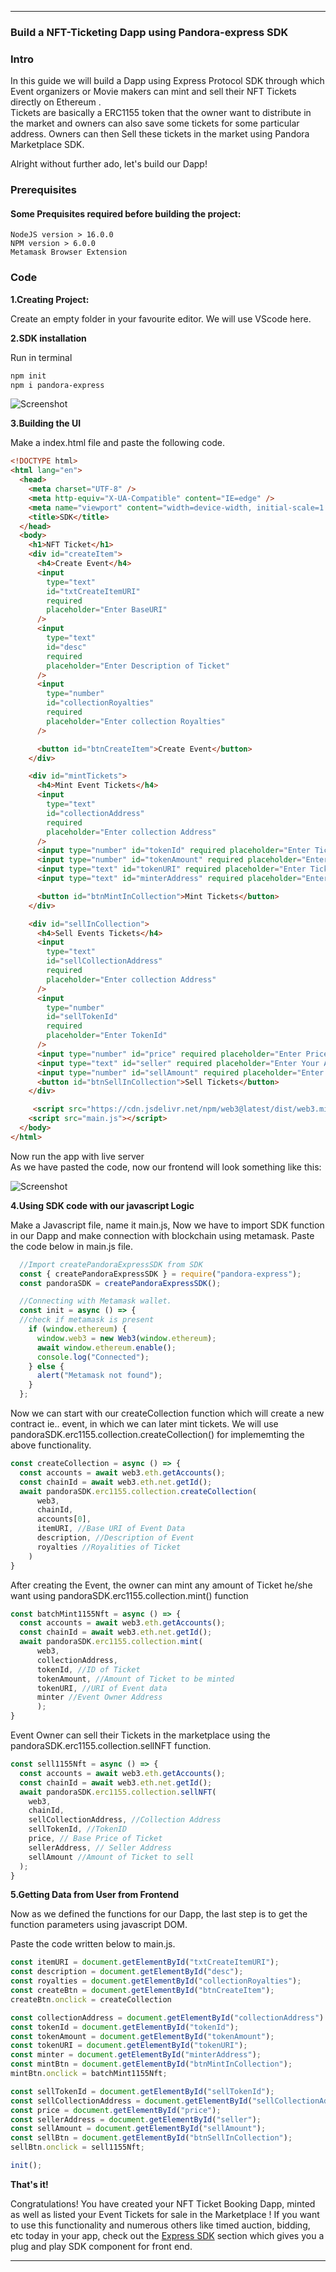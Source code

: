 ***

### Build a NFT-Ticketing Dapp using Pandora-express SDK

### Intro

  In this guide we will build a Dapp using Express Protocol SDK through which Event organizers or Movie makers can mint and sell their NFT Tickets directly on Ethereum .<br>
  Tickets are basically a ERC1155 token that the owner want to distribute in the market and owners can also save some tickets for some particular address.
  Owners can then Sell these tickets in the market using Pandora Marketplace SDK.

  Alright without further ado, let's build our Dapp!

### Prerequisites
#### Some Prequisites required before building the project:
    NodeJS version > 16.0.0
    NPM version > 6.0.0
    Metamask Browser Extension

### Code

  **1.Creating Project:**

  Create an empty folder in your favourite editor. We will use VScode here.


  **2.SDK installation** 
      
  Run in terminal

  ```bash
  npm init 
  npm i pandora-express 
  ``` 
  ![Screenshot](/media/pandora-install.png)

  **3.Building the UI**

   Make a index.html file and paste the following code.

```html
<!DOCTYPE html>
<html lang="en">
  <head>
    <meta charset="UTF-8" />
    <meta http-equiv="X-UA-Compatible" content="IE=edge" />
    <meta name="viewport" content="width=device-width, initial-scale=1.0" />
    <title>SDK</title>
  </head>
  <body>
    <h1>NFT Ticket</h1>
    <div id="createItem">
      <h4>Create Event</h4>
      <input
        type="text"
        id="txtCreateItemURI"
        required
        placeholder="Enter BaseURI"
      />
      <input 
        type="text"
        id="desc"
        required
        placeholder="Enter Description of Ticket"
      />
      <input
        type="number"
        id="collectionRoyalties"
        required
        placeholder="Enter collection Royalties"
      />

      <button id="btnCreateItem">Create Event</button>
    </div>

    <div id="mintTickets">
      <h4>Mint Event Tickets</h4>
      <input
        type="text"
        id="collectionAddress"
        required
        placeholder="Enter collection Address"
      />
      <input type="number" id="tokenId" required placeholder="Enter TicketID" />
      <input type="number" id="tokenAmount" required placeholder="Enter Ticket Amount" />
      <input type="text" id="tokenURI" required placeholder="Enter TicketURI" />
      <input type="text" id="minterAddress" required placeholder="Enter Your Address" />

      <button id="btnMintInCollection">Mint Tickets</button>
    </div>

    <div id="sellInCollection">
      <h4>Sell Events Tickets</h4>
      <input
        type="text"
        id="sellCollectionAddress"
        required
        placeholder="Enter collection Address"
      />
      <input
        type="number"
        id="sellTokenId"
        required
        placeholder="Enter TokenId"
      />
      <input type="number" id="price" required placeholder="Enter Price" />
      <input type="text" id="seller" required placeholder="Enter Your Address" />
      <input type="number" id="sellAmount" required placeholder="Enter Ticket Amount to sell" />
      <button id="btnSellInCollection">Sell Tickets</button>
    </div>

     <script src="https://cdn.jsdelivr.net/npm/web3@latest/dist/web3.min.js"></script>
    <script src="main.js"></script>
  </body>
</html>
```

Now run the app with live server<br>
As we have pasted the code, now our frontend will look something like this:

![Screenshot](/media/html3.png)

**4.Using SDK code with our javascript Logic**

  Make a Javascript file, name it main.js, 
  Now we have to import SDK function in our Dapp and make connection with blockchain using metamask.
  Paste the code below in main.js file.

```javascript
  //Import createPandoraExpressSDK from SDK
  const { createPandoraExpressSDK } = require("pandora-express");
  const pandoraSDK = createPandoraExpressSDK();

  //Connecting with Metamask wallet.
  const init = async () => {
  //check if metamask is present
    if (window.ethereum) {
      window.web3 = new Web3(window.ethereum);
      await window.ethereum.enable();
      console.log("Connected");
    } else {
      alert("Metamask not found");
    }
  };

```

Now we can start with our createCollection function which will create a new contract ie.. event, in which we can later mint tickets.
We will use pandoraSDK.erc1155.collection.createCollection() for implememting the above functionality.
```javascript
const createCollection = async () => {
  const accounts = await web3.eth.getAccounts();
  const chainId = await web3.eth.net.getId();
  await pandoraSDK.erc1155.collection.createCollection(
      web3,
      chainId, 
      accounts[0], 
      itemURI, //Base URI of Event Data
      description, //Description of Event
      royalties //Royalities of Ticket
    )
}
```

After creating the Event, the owner can mint any amount of Ticket he/she want using pandoraSDK.erc1155.collection.mint() function
```javascript
const batchMint1155Nft = async () => {
  const accounts = await web3.eth.getAccounts();
  const chainId = await web3.eth.net.getId();
  await pandoraSDK.erc1155.collection.mint(
      web3, 
      collectionAddress, 
      tokenId, //ID of Ticket
      tokenAmount, //Amount of Ticket to be minted
      tokenURI, //URI of Event data
      minter //Event Owner Address
      );
}
```
Event Owner can sell their Tickets in the marketplace using the pandoraSDK.erc1155.collection.sellNFT function.
```javascript
const sell1155Nft = async () => {
  const accounts = await web3.eth.getAccounts();
  const chainId = await web3.eth.net.getId();
  await pandoraSDK.erc1155.collection.sellNFT(
    web3, 
    chainId,
    sellCollectionAddress, //Collection Address
    sellTokenId, //TokenID
    price, // Base Price of Ticket
    sellerAddress, // Seller Address
    sellAmount //Amount of Ticket to sell
  );
}
```

**5.Getting Data from User from Frontend**

Now as we defined the functions for our Dapp, the last step is to get the function parameters using javascript DOM.

Paste the code written below to main.js.


```javascript
const itemURI = document.getElementById("txtCreateItemURI");
const description = document.getElementById("desc");
const royalties = document.getElementById("collectionRoyalties");
const createBtn = document.getElementById("btnCreateItem");
createBtn.onclick = createCollection

const collectionAddress = document.getElementById("collectionAddress")
const tokenId = document.getElementById("tokenId");
const tokenAmount = document.getElementById("tokenAmount");
const tokenURI = document.getElementById("tokenURI");
const minter = document.getElementById("minterAddress");
const mintBtn = document.getElementById("btnMintInCollection");
mintBtn.onclick = batchMint1155Nft;

const sellTokenId = document.getElementById("sellTokenId");
const sellCollectionAddress = document.getElementById("sellCollectionAddress");
const price = document.getElementById("price");
const sellerAddress = document.getElementById("seller");
const sellAmount = document.getElementById("sellAmount");
const sellBtn = document.getElementById("btnSellInCollection");
sellBtn.onclick = sell1155Nft;

init();
```

**That's it!**

  Congratulations! You have created your NFT Ticket Booking Dapp, minted as well as listed your Event Tickets for sale in the Marketplace ! If you want to use this functionality and numerous others like timed auction, bidding, etc today in your app, check out the [Express SDK](sdk/overview.md) section which gives you a plug and play SDK component for front end.

***
